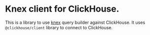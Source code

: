 # Knex client for ClickHouse.

This is a library to use [knex](https://knexjs.org/) query builder against ClickHouse. It uses `@clickhouse/client` library to connect to ClickHouse.

